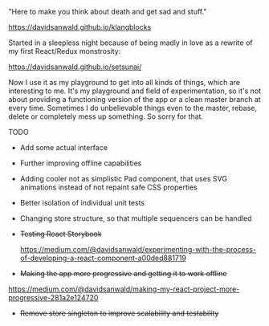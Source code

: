 "Here to make you think about death and get sad and stuff."

https://davidsanwald.github.io/klangblocks

Started in a sleepless night because of being madly in love as a rewrite of my first React/Redux monstrosity:

https://davidsanwald.github.io/setsunai/

Now I use it as my playground to get into all kinds of things, which are interesting to me.
It's my playground and field of experimentation, so it's not about providing a functioning version of the app or a clean master branch at every time.
Sometimes I do unbelievable things even to the master, rebase, delete or completely mess up something. So sorry for that.

TODO
* Add some actual interface
* Further improving offline capabilities
* Adding cooler not as simplistic Pad component, that uses SVG animations instead of not repaint safe CSS properties
* Better isolation of individual unit tests
* Changing store structure, so that multiple sequencers can be handled

* ~~Testing React Storybook~~

  https://medium.com/@davidsanwald/experimenting-with-the-process-of-developing-a-react-component-a00ded881719


*  ~~Making the app more progressive and getting it to work offline~~

 https://medium.com/@davidsanwald/making-my-react-project-more-progressive-281a2e124720

* ~~Remove store singleton to improve scalability and testability~~
